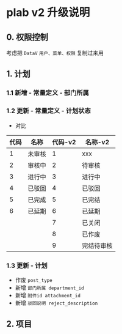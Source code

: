 # plab v2 升级说明

## 0. 权限控制

考虑把 `DataV` `用户、菜单、权限` 复制过来用

## 1. 计划

### 1.1 新增 - 常量定义 - 部门所属

### 1.2 更新 - 常量定义 - 计划状态

- 对比

代码 | 名称 | 代码-v2 | 名称-v2
-----|------|------|------
1      | 未审核    | 1    | xxx
2      | 审核中    | 2    | 待审核
3      | 进行中    | 3    | 进行中
4      | 已驳回    | 4    | 已驳回
5      | 已完成    | 5    | 已完结
6      | 已延期    | 6    | 已延期
       |          | 7    | 已关闭
       |          | 8    | 已作废
       |          | 9    | 完结待审核

### 1.3 更新 - 计划

- 作废 `post_type`
- 新增 `部门所属 department_id`
- 新增 `附件id attachment_id`
- 新增 `驳回说明 reject_description`

## 2. 项目



